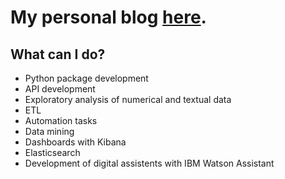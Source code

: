 # My personal blog [here](https://medium.com/@clovesadriano).

## What can I do?

* Python package development
* API development
* Exploratory analysis of numerical and textual data
* ETL
* Automation tasks
* Data mining
* Dashboards with Kibana
* Elasticsearch
* Development of digital assistents with IBM Watson Assistant
